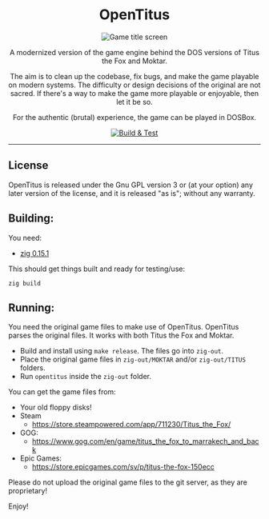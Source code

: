 <div align="center">

# OpenTitus

![Game title screen](/docs/title.jpg)

A modernized version of the game engine behind the DOS versions of Titus the Fox and Moktar.

The aim is to clean up the codebase, fix bugs, and make the game playable on modern systems. The difficulty or design decisions of the original are not sacred. If there's a way to make the game more playable or enjoyable, then let it be so.

For the authentic (brutal) experience, the game can be played in DOSBox.

[![Build & Test](https://github.com/peterix/OpenTitus/actions/workflows/test_on_push.yml/badge.svg?branch=master&event=push)](https://github.com/peterix/OpenTitus/actions/workflows/test_on_push.yml)

---

</div>

## License
OpenTitus is released under the Gnu GPL version 3 or (at your option) any later version of the license, and it is released "as is"; without any warranty.

## Building:
You need:
* [zig 0.15.1](https://ziglang.org/download/#release-0.15.1)

This should get things built and ready for testing/use:
```
zig build
```

## Running:
You need the original game files to make use of OpenTitus. OpenTitus parses the original files. It works with both Titus the Fox and Moktar.

* Build and install using `make release`. The files go into `zig-out`.
* Place the original game files in `zig-out/MOKTAR` and/or `zig-out/TITUS` folders.
* Run `opentitus` inside the `zig-out` folder.

You can get the game files from:

* Your old floppy disks!
* Steam
    * https://store.steampowered.com/app/711230/Titus_the_Fox/
* GOG:
    * https://www.gog.com/en/game/titus_the_fox_to_marrakech_and_back
* Epic Games:
    * https://store.epicgames.com/sv/p/titus-the-fox-150ecc

Please do not upload the original game files to the git server, as they are proprietary!

Enjoy!
